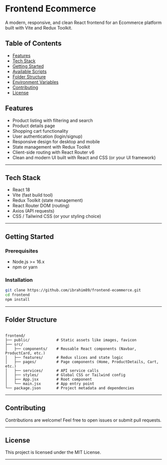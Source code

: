 # Frontend Ecommerce

A modern, responsive, and clean React frontend for an Ecommerce platform built with Vite and Redux Toolkit.

## Table of Contents

- [Features](#features)
- [Tech Stack](#tech-stack)
- [Getting Started](#getting-started)
- [Available Scripts](#available-scripts)
- [Folder Structure](#folder-structure)
- [Environment Variables](#environment-variables)
- [Contributing](#contributing)
- [License](#license)



## Features

- Product listing with filtering and search
- Product details page
- Shopping cart functionality
- User authentication (login/signup)
- Responsive design for desktop and mobile
- State management with Redux Toolkit
- Client-side routing with React Router v6
- Clean and modern UI built with React and CSS (or your UI framework)

---

## Tech Stack

- React 18
- Vite (fast build tool)
- Redux Toolkit (state management)
- React Router DOM (routing)
- Axios (API requests)
- CSS / Tailwind CSS (or your styling choice)

---

## Getting Started

### Prerequisites

- Node.js >= 16.x
- npm or yarn

### Installation

```bash
git clone https://github.com/ibrahim89/frontend-ecommerce.git
cd frontend
npm install
```

---

## Folder Structure

```

frontend/
├── public/            # Static assets like images, favicon
├── src/
│   ├── components/    # Reusable React components (Navbar, ProductCard, etc.)
│   ├── features/      # Redux slices and state logic
│   ├── pages/         # Page components (Home, ProductDetails, Cart, etc.)
│   ├── services/      # API service calls
│   ├── styles/        # Global CSS or Tailwind config
│   ├── App.jsx        # Root component
│   └── main.jsx       # App entry point
└── package.json       # Project metadata and dependencies

```




---
## Contributing
   Contributions are welcome! Feel free to open issues or submit pull requests.

---
## License
   This project is licensed under the MIT License.



---
    
